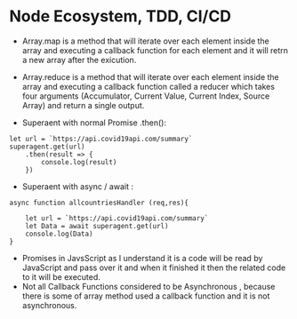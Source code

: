 # Node Ecosystem, TDD, CI/CD

* Array.map is a method that will iterate over each element inside the array and executing a callback function for each element and it will retrn a new array after the exicution.

* Array.reduce is a method that will iterate over each element inside the array and executing a callback function called a reducer which takes four arguments (Accumulator, Current Value, Current Index, Source Array) and return a single output.

* Superaent with normal Promise .then():




```
let url = `https://api.covid19api.com/summary`
superagent.get(url)
    .then(result => {
        console.log(result)
    })

```






* Superaent with async / await :





```
async function allcountriesHandler (req,res){

    let url = `https://api.covid19api.com/summary`
    let Data = await superagent.get(url)
    console.log(Data)
}
```






* Promises in JavsScript as I understand it is a code will be read by JavaScript and pass over it and when it finished it then the related code to it will be executed.
* Not all Callback Functions considered to be Asynchronous , because there is some of array method used a callback function and it is not asynchronous.